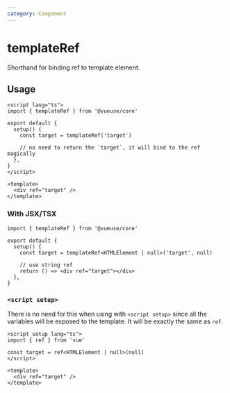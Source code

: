 ```yaml
---
category: Component
---
```


# templateRef

Shorthand for binding ref to template element.

## Usage

```vue
<script lang="ts">
import { templateRef } from '@vueuse/core'

export default {
  setup() {
    const target = templateRef('target')

    // no need to return the `target`, it will bind to the ref magically
  },
}
</script>

<template>
  <div ref="target" />
</template>
```

### With JSX/TSX

```tsx
import { templateRef } from '@vueuse/core'

export default {
  setup() {
    const target = templateRef<HTMLElement | null>('target', null)

    // use string ref
    return () => <div ref="target"></div>
  },
}
```

### `<script setup>`

There is no need for this when using with `<script setup>` since all the variables will be exposed to the template. It will be exactly the same as `ref`.

```vue
<script setup lang="ts">
import { ref } from 'vue'

const target = ref<HTMLElement | null>(null)
</script>

<template>
  <div ref="target" />
</template>
```

